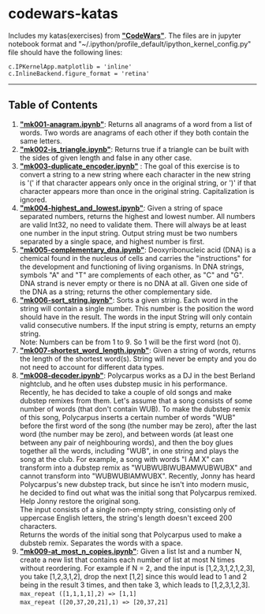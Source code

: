 # codewars-katas

Includes my katas(exercises) from **["CodeWars"](https://www.codewars.com/)**. The files are in jupyter notebook format and "~/.ipython/profile_default/ipython_kernel_config.py" file should have the following lines:

`c.IPKernelApp.matplotlib = 'inline'`  
`c.InlineBackend.figure_format = 'retina'`

---

## Table of Contents

1. **["mk001-anagram.ipynb"](https://github.com/karakose77/codewars-katas/blob/master/mk001-anagram.ipynb)**: Returns all anagrams of a word from a list of words. Two words are anagrams of each other if they both contain the same letters.
2. **["mk002-is_triangle.ipynb"](https://github.com/karakose77/codewars-katas/blob/master/mk002-is_triangle.ipynb)**: Returns true if a triangle can be built with the sides of given length and false in any other case.
3. **["mk003-duplicate_encoder.ipynb"](https://github.com/karakose77/codewars-katas/blob/master/mk003-duplicate_encoder.ipynb)** : The goal of this exercise is to convert a string to a new string where each character in the new string is '(' if that character appears only once in the original string, or ')' if that character appears more than once in the original string. Capitalization is ignored.
4. **["mk004-highest_and_lowest.ipynb"](https://github.com/karakose77/codewars-katas/blob/master/mk004-highest_and_lowest.ipynb)**: Given a string of space separated numbers, returns the highest and lowest number. All numbers are valid Int32, no need to validate them. There will always be at least one number in the input string. Output string must be two numbers separated by a single space, and highest number is first.
5. **["mk005-complementary_dna.ipynb"](https://github.com/karakose77/codewars-katas/blob/master/mk005-complementary_dna.ipynb)**: Deoxyribonucleic acid (DNA) is a chemical found in the nucleus of cells and carries the "instructions" for the development and functioning of living organisms. In DNA strings, symbols "A" and "T" are complements of each other, as "C" and "G". DNA strand is never empty or there is no DNA at all. Given one side of the DNA as a string; returns the other complementary side. 
6. **["mk006-sort_string.ipynb"](https://github.com/karakose77/codewars-katas/blob/master/mk006-sort_string.ipynb)**: Sorts a given string. Each word in the string will contain a single number. This number is the position the word should have in the result. The words in the input String will only contain valid consecutive numbers. If the input string is empty, returns an empty string.     
   Note: Numbers can be from 1 to 9. So 1 will be the first word (not 0).
7. **["mk007-shortest_word_length.ipynb"](https://github.com/karakose77/codewars-katas/blob/master/mk007-shortest_word_length.ipynb)**: Given a string of words, returns the length of the shortest word(s). String will never be empty and you do not need to account for different data types.
8. **["mk008-decoder.ipynb"](https://github.com/karakose77/codewars-katas/blob/master/mk008-decoder.ipynb)**: Polycarpus works as a DJ in the best Berland nightclub, and he often uses dubstep music in his performance. Recently, he has decided to take a couple of old songs and make dubstep remixes from them. Let's assume that a song consists of some number of words (that don't contain WUB). To make the dubstep remix of this song, Polycarpus inserts a certain number of words "WUB" before the first word of the song (the number may be zero), after the last word (the number may be zero), and between words (at least one between any pair of neighbouring words), and then the boy glues together all the words, including "WUB", in one string and plays the song at the club. For example, a song with words "I AM X" can transform into a dubstep remix as "WUBWUBIWUBAMWUBWUBX" and cannot transform into "WUBWUBIAMWUBX". Recently, Jonny has heard Polycarpus's new dubstep track, but since he isn't into modern music, he decided to find out what was the initial song that Polycarpus remixed. Help Jonny restore the original song.   
   The input consists of a single non-empty string, consisting only of uppercase English letters, the string's length doesn't exceed 200 characters.   
   Returns the words of the initial song that Polycarpus used to make a dubsteb remix. Separates the words with a space.
9. **["mk009-at_most_n_copies.ipynb"](https://github.com/karakose77/codewars-katas/blob/master/mk009-at_most_n_copies.ipynb0)**: Given a list lst and a number N, create a new list that contains each number of list at most N times without reordering. For example if N = 2, and the input is [1,2,3,1,2,1,2,3], you take [1,2,3,1,2], drop the next [1,2] since this would lead to 1 and 2 being in the result 3 times, and then take 3, which leads to [1,2,3,1,2,3].  
    `max_repeat ([1,1,1,1],2) => [1,1]`  
`max_repeat ([20,37,20,21],1) => [20,37,21]`